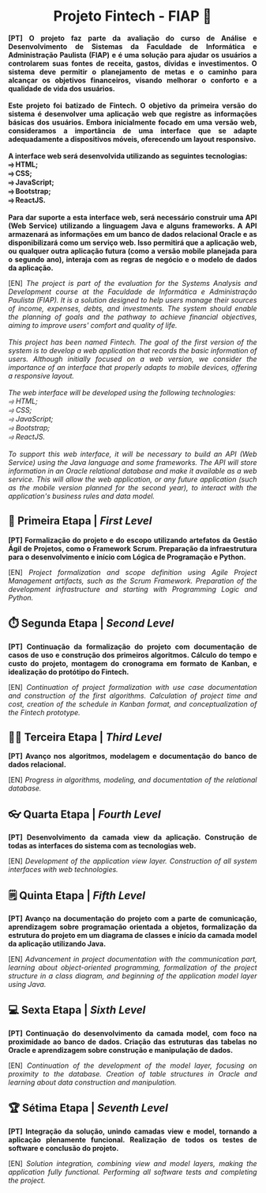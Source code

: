 <div align="center">
  <h1>Projeto Fintech - FIAP 🚀</h1>
</div>

<p align="justify"><strong>[PT] O projeto faz parte da avaliação do curso de Análise e Desenvolvimento de Sistemas da Faculdade de Informática e Administração Paulista (FIAP) e é uma solução para ajudar os usuários a controlarem suas fontes de receita, gastos, dívidas e investimentos. O sistema deve permitir o planejamento de metas e o caminho para alcançar os objetivos financeiros, visando melhorar o conforto e a qualidade de vida dos usuários.
<br><br>
Este projeto foi batizado de Fintech. O objetivo da primeira versão do sistema é desenvolver uma aplicação web que registre as informações básicas dos usuários. Embora inicialmente focado em uma versão web, consideramos a importância de uma interface que se adapte adequadamente a dispositivos móveis, oferecendo um layout responsivo.
<br><br>
A interface web será desenvolvida utilizando as seguintes tecnologias:
<br>
⥤ HTML;
<br>
⥤ CSS;
<br>
⥤ JavaScript;
<br>
⥤ Bootstrap;
<br>
⥤ ReactJS.
<br><br>
Para dar suporte a esta interface web, será necessário construir uma API (Web Service) utilizando a linguagem Java e alguns frameworks. A API armazenará as informações em um banco de dados relacional Oracle e as disponibilizará como um serviço web. Isso permitirá que a aplicação web, ou qualquer outra aplicação futura (como a versão mobile planejada para o segundo ano), interaja com as regras de negócio e o modelo de dados da aplicação.</strong></p>

<p align="justify">[EN]<em> The project is part of the evaluation for the Systems Analysis and Development course at the Faculdade de Informática e Administração Paulista (FIAP). It is a solution designed to help users manage their sources of income, expenses, debts, and investments. The system should enable the planning of goals and the pathway to achieve financial objectives, aiming to improve users' comfort and quality of life.
<br><br>
This project has been named Fintech. The goal of the first version of the system is to develop a web application that records the basic information of users. Although initially focused on a web version, we consider the importance of an interface that properly adapts to mobile devices, offering a responsive layout.
<br><br>
The web interface will be developed using the following technologies:
<br>
⥤ HTML;
<br>
⥤ CSS;
<br>
⥤ JavaScript;
<br>
⥤ Bootstrap;
<br>
⥤ ReactJS.
<br><br>
To support this web interface, it will be necessary to build an API (Web Service) using the Java language and some frameworks. The API will store information in an Oracle relational database and make it available as a web service. This will allow the web application, or any future application (such as the mobile version planned for the second year), to interact with the application's business rules and data model.</em></p>


<h2 align="left">🫶 Primeira Etapa | <em>First Level</em></h2>

<p align="justify"><strong>[PT] Formalização do projeto e do escopo utilizando artefatos da Gestão Ágil de Projetos, como o Framework Scrum. Preparação da infraestrutura para o desenvolvimento e início com Lógica de Programação e Python.</strong></p>
<p align="justify">[EN]<em> Project formalization and scope definition using Agile Project Management artifacts, such as the Scrum Framework. Preparation of the development infrastructure and starting with Programming Logic and Python.</em></p>

<h2 align="left">⏱️ Segunda Etapa | <em>Second Level</em></h2>

<p align="justify"><strong>[PT] Continuação da formalização do projeto com documentação de casos de uso e construção dos primeiros algoritmos. Cálculo do tempo e custo do projeto, montagem do cronograma em formato de Kanban, e idealização do protótipo do Fintech.</strong></p>
<p align="justify">[EN]<em> Continuation of project formalization with use case documentation and construction of the first algorithms. Calculation of project time and cost, creation of the schedule in Kanban format, and conceptualization of the Fintech prototype.</em></p>


<h2 align="left">🧑‍💻 Terceira Etapa | <em>Third Level</em></h2>

<p align="justify"><strong>[PT] Avanço nos algoritmos, modelagem e documentação do banco de dados relacional.</strong></p>
<p align="justify">[EN]<em> Progress in algorithms, modeling, and documentation of the relational database.</em></p>


<h2 align="left">👓 Quarta Etapa | <em>Fourth Level</em></h2>

<p align="justify"><strong>[PT] Desenvolvimento da camada view da aplicação. Construção de todas as interfaces do sistema com as tecnologias web.</strong></p>
<p align="justify">[EN]<em> Development of the application view layer. Construction of all system interfaces with web technologies.</em></p>


<h2 align="left">🗒️ Quinta Etapa | <em>Fifth Level</em></h2>

<p align="justify"><strong>[PT] Avanço na documentação do projeto com a parte de comunicação, aprendizagem sobre programação orientada a objetos, formalização da estrutura do projeto em um diagrama de classes e início da camada model da aplicação utilizando Java.</strong></p>
<p align="justify">[EN]<em> Advancement in project documentation with the communication part, learning about object-oriented programming, formalization of the project structure in a class diagram, and beginning of the application model layer using Java.</em></p>


<h2 align="left">💻 Sexta Etapa | <em>Sixth Level</em></h2>

<p align="justify"><strong>[PT] Continuação do desenvolvimento da camada model, com foco na proximidade ao banco de dados. Criação das estruturas das tabelas no Oracle e aprendizagem sobre construção e manipulação de dados.</strong></p>
<p align="justify">[EN]<em> Continuation of the development of the model layer, focusing on proximity to the database. Creation of table structures in Oracle and learning about data construction and manipulation.</em></p>


<h2 align="left">🏆 Sétima Etapa | <em>Seventh Level</em></h2>

<p align="justify"><strong>[PT] Integração da solução, unindo camadas view e model, tornando a aplicação plenamente funcional. Realização de todos os testes de software e conclusão do projeto.</strong></p>
<p align="justify">[EN]<em> Solution integration, combining view and model layers, making the application fully functional. Performing all software tests and completing the project.</em></p>
